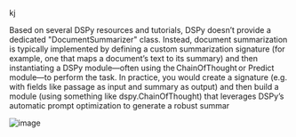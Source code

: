 kj



Based on several DSPy resources and tutorials, DSPy doesn’t provide a dedicated "DocumentSummarizer" class. Instead, document summarization is typically implemented by defining a custom summarization signature (for example, one that maps a document’s text to its summary) and then instantiating a DSPy module—often using the ChainOfThought or Predict module—to perform the task. In practice, you would create a signature (e.g. with fields like passage as input and summary as output) and then build a module (using something like dspy.ChainOfThought) that leverages DSPy’s automatic prompt optimization to generate a robust summar


![image](https://github.com/user-attachments/assets/8e3789bb-db66-45f3-95ce-013b61711a5a)
